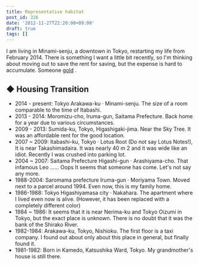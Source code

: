 ```yaml
---
title: Representative habitat
post_id: 326
date: '2012-11-27T22:20:00+09:00'
draft: true
tags: []
---
```


I am living in Minami-senju, a downtown in Tokyo, restarting my life from February 2014. There is something I want a little bit recently, so I'm thinking about moving out to save the rent for saving, but the expense is hard to accumulate. Someone [gold](http://kure.danmaq.com) .

## ◆ Housing Transition

*   2014 - present: Tokyo Arakawa-ku · Minami-senju. The size of a room comparable to the time of Itabashi.
*   2013 - 2014: Moromizu-cho, Iruma-gun, Saitama Prefecture. Back home for a year due to various circumstances.
*   2009 - 2013: Sumida-ku, Tokyo, Higashigaki-jima. Near the Sky Tree. It was an affordable rent for the good location.
*   2007 ~ 2009: Itabashi-ku, Tokyo · Lotus Root (Do not say Lotus Notes!), It is near Takashimadaira. It was nearly 40 m 2 and it was wide like an idiot. Recently I was crushed into parking lot.
*   2004 ~ 2007: Saitama Prefecture Higashi-gun · Arashiyama-cho. That infamous Leo ...... Oops It seems that someone has come. Let's not say any more.
*   1988-2004: Saromama prefecture Iruma-gun · Moriyama Town. Moved next to a parcel around 1994. Even now, this is my family home.
*   1986-1988: Tokyo Higashiyamasa city · Nakahara. The apartment where I lived even now is alive. (However, it has been replaced with a completely different color)
*   1984 ~ 1986: It seems that it is near Nerima-ku and Tokyo Oizumi in Tokyo, but the exact place is unknown. There is no doubt that it was the bank of the Shirako River.
*   1982-1984: Arakawa-ku, Tokyo, Nishioku. The first floor is a taxi company. I found out about only about this place in general, but finally found it.
*   1981-1982: Born in Kamedo, Katsushika Ward, Tokyo. My grandmother's house is still there.
